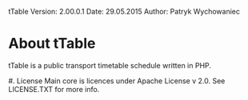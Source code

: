 tTable
Version: 2.00.0.1
Date: 29.05.2015
Author: Patryk Wychowaniec

# About tTable
tTable is a public transport timetable schedule written in PHP.

#. License
Main core is licences under Apache License v 2.0.
See LICENSE.TXT for more info.